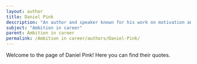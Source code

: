 ```yaml
---
layout: author
title: Daniel Pink
description: "An author and speaker known for his work on motivation and ambition in the workplace, particularly in his book 'Drive: The Surprising Truth About What Motivates Us.'"
subject: "Ambition in career"
parent: Ambition in career
permalink: /Ambition in career/authors/Daniel-Pink/
---
```


Welcome to the page of Daniel Pink! Here you can find their quotes.
